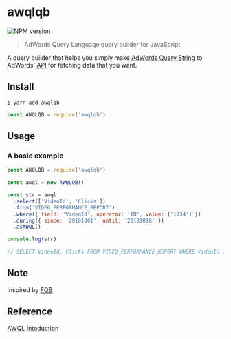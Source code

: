 # awqlqb

[![NPM version][npm-image]][npm-url]

> AdWords Query Language query builder for JavaScript

A query builder that helps you simply make [AdWords Query String](https://developers.google.com/adwords/api/docs/guides/awql) to AdWords' [API](https://developers.google.com/adwords/api/docs/guides/start) for fetching data that you want.

## Install

```shell
$ yarn add awqlqb
```

```js
const AWQLQB = require('awqlqb')
```

## Usage

### A basic example

```js
const AWQLQB = require('awqlqb')

const awql = new AWQLQB()

const str = awql
  .select(['VideoId', 'Clicks'])
  .from('VIDEO_PERFORMANCE_REPORT')
  .where({ field: 'VideoId', operator: 'IN', value: ['1234'] })
  .during({ since: '20181001', until: '20181018' })
  .asAWQL()

console.log(str)

// SELECT VideoId, Clicks FROM VIDEO_PERFORMANCE_REPORT WHERE VideoId IN [1234] DURING 20181001, 20181018
```

## Note

Inspired by [FQB](https://github.com/chunkai1312/fqb)

## Reference

[AWQL Intoduction](https://developers.google.com/adwords/api/docs/guides/awql)

[npm-image]: https://img.shields.io/npm/v/awqlqb.svg
[npm-url]: https://npmjs.org/package/awqlqb
